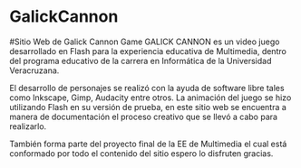 # GalickCannon
#Sitio Web de Galick Cannon Game
GALICK CANNON es un video juego desarrollado en Flash para la experiencia educativa de Multimedia, dentro del programa educativo de la carrera en Informática  de la Universidad Veracruzana.</p><p>El desarrollo de personajes se realizó con la ayuda de software libre  tales como Inkscape, Gimp, Audacity entre otros. La animación del juego se hizo utilizando Flash en su versión de prueba, en este sitio web se encuentra a manera de documentación el proceso creativo que se llevó a cabo para realizarlo.</p>
<p>También forma parte del proyecto final de la EE de Multimedia el cual está conformado por todo el contenido del  sitio espero lo disfruten gracias.
